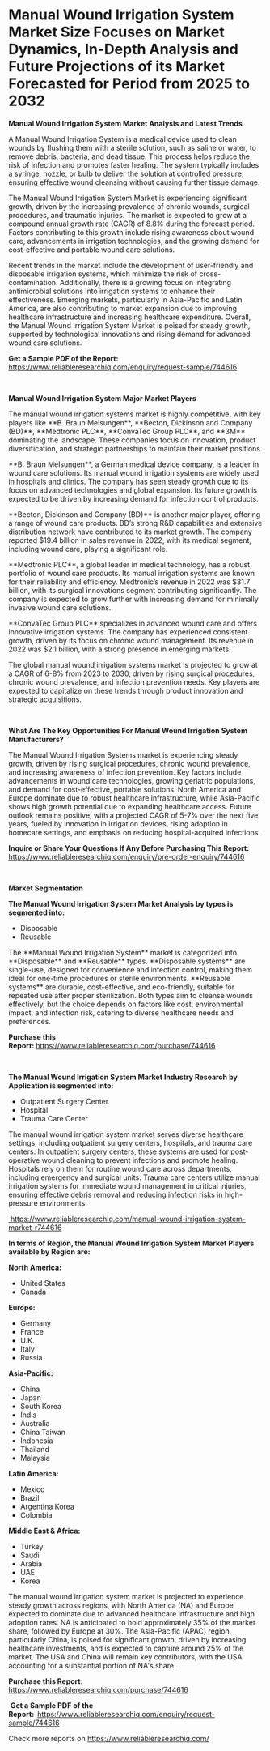 <p><h1>Manual Wound Irrigation System Market Size Focuses on Market Dynamics, In-Depth Analysis and Future Projections of its Market Forecasted for Period from 2025 to 2032</h1></p><p><strong>Manual Wound Irrigation System Market Analysis and Latest Trends</strong></p>
<p><p>A Manual Wound Irrigation System is a medical device used to clean wounds by flushing them with a sterile solution, such as saline or water, to remove debris, bacteria, and dead tissue. This process helps reduce the risk of infection and promotes faster healing. The system typically includes a syringe, nozzle, or bulb to deliver the solution at controlled pressure, ensuring effective wound cleansing without causing further tissue damage.</p><p>The Manual Wound Irrigation System Market is experiencing significant growth, driven by the increasing prevalence of chronic wounds, surgical procedures, and traumatic injuries. The market is expected to grow at a compound annual growth rate (CAGR) of 8.8% during the forecast period. Factors contributing to this growth include rising awareness about wound care, advancements in irrigation technologies, and the growing demand for cost-effective and portable wound care solutions.</p><p>Recent trends in the market include the development of user-friendly and disposable irrigation systems, which minimize the risk of cross-contamination. Additionally, there is a growing focus on integrating antimicrobial solutions into irrigation systems to enhance their effectiveness. Emerging markets, particularly in Asia-Pacific and Latin America, are also contributing to market expansion due to improving healthcare infrastructure and increasing healthcare expenditure. Overall, the Manual Wound Irrigation System Market is poised for steady growth, supported by technological innovations and rising demand for advanced wound care solutions.</p></p>
<p><strong>Get a Sample PDF of the Report:&nbsp;</strong> <a href="https://www.reliableresearchiq.com/enquiry/request-sample/744616?utm_campaign=1877&utm_medium=2&utm_source=Github&utm_content=ia&utm_term=20012025&utm_id=manual-wound-irrigation-system">https://www.reliableresearchiq.com/enquiry/request-sample/744616</a></p>
<p>&nbsp;</p>
<p><strong>Manual Wound Irrigation System Major Market Players</strong></p>
<p><p>The manual wound irrigation systems market is highly competitive, with key players like **B. Braun Melsungen**, **Becton, Dickinson and Company (BD)**, **Medtronic PLC**, **ConvaTec Group PLC**, and **3M** dominating the landscape. These companies focus on innovation, product diversification, and strategic partnerships to maintain their market positions.</p><p>**B. Braun Melsungen**, a German medical device company, is a leader in wound care solutions. Its manual wound irrigation systems are widely used in hospitals and clinics. The company has seen steady growth due to its focus on advanced technologies and global expansion. Its future growth is expected to be driven by increasing demand for infection control products.</p><p>**Becton, Dickinson and Company (BD)** is another major player, offering a range of wound care products. BD’s strong R&D capabilities and extensive distribution network have contributed to its market growth. The company reported $19.4 billion in sales revenue in 2022, with its medical segment, including wound care, playing a significant role.</p><p>**Medtronic PLC**, a global leader in medical technology, has a robust portfolio of wound care products. Its manual irrigation systems are known for their reliability and efficiency. Medtronic’s revenue in 2022 was $31.7 billion, with its surgical innovations segment contributing significantly. The company is expected to grow further with increasing demand for minimally invasive wound care solutions.</p><p>**ConvaTec Group PLC** specializes in advanced wound care and offers innovative irrigation systems. The company has experienced consistent growth, driven by its focus on chronic wound management. Its revenue in 2022 was $2.1 billion, with a strong presence in emerging markets.</p><p>The global manual wound irrigation systems market is projected to grow at a CAGR of 6-8% from 2023 to 2030, driven by rising surgical procedures, chronic wound prevalence, and infection prevention needs. Key players are expected to capitalize on these trends through product innovation and strategic acquisitions.</p></p>
<p>&nbsp;</p>
<p><strong>What Are The Key Opportunities For Manual Wound Irrigation System Manufacturers?</strong></p>
<p><p>The Manual Wound Irrigation Systems market is experiencing steady growth, driven by rising surgical procedures, chronic wound prevalence, and increasing awareness of infection prevention. Key factors include advancements in wound care technologies, growing geriatric populations, and demand for cost-effective, portable solutions. North America and Europe dominate due to robust healthcare infrastructure, while Asia-Pacific shows high growth potential due to expanding healthcare access. Future outlook remains positive, with a projected CAGR of 5-7% over the next five years, fueled by innovation in irrigation devices, rising adoption in homecare settings, and emphasis on reducing hospital-acquired infections.</p></p>
<p><strong>Inquire or Share Your Questions If Any Before Purchasing This Report:</strong> <a href="https://www.reliableresearchiq.com/enquiry/pre-order-enquiry/744616?utm_campaign=1877&utm_medium=2&utm_source=Github&utm_content=ia&utm_term=20012025&utm_id=manual-wound-irrigation-system">https://www.reliableresearchiq.com/enquiry/pre-order-enquiry/744616</a></p>
<p>&nbsp;</p>
<p><strong>Market Segmentation</strong></p>
<p><strong>The Manual Wound Irrigation System Market Analysis by types is segmented into:</strong></p>
<p><ul><li>Disposable</li><li>Reusable</li></ul></p>
<p><p>The **Manual Wound Irrigation System** market is categorized into **Disposable** and **Reusable** types. **Disposable systems** are single-use, designed for convenience and infection control, making them ideal for one-time procedures or sterile environments. **Reusable systems** are durable, cost-effective, and eco-friendly, suitable for repeated use after proper sterilization. Both types aim to cleanse wounds effectively, but the choice depends on factors like cost, environmental impact, and infection risk, catering to diverse healthcare needs and preferences.</p></p>
<p><strong>Purchase this Report:&nbsp;</strong><a href="https://www.reliableresearchiq.com/purchase/744616?utm_campaign=1877&utm_medium=2&utm_source=Github&utm_content=ia&utm_term=20012025&utm_id=manual-wound-irrigation-system">https://www.reliableresearchiq.com/purchase/744616</a></p>
<p>&nbsp;</p>
<p><strong>The Manual Wound Irrigation System Market Industry Research by Application is segmented into:</strong></p>
<p><ul><li>Outpatient Surgery Center</li><li>Hospital</li><li>Trauma Care Center</li></ul></p>
<p><p>The manual wound irrigation system market serves diverse healthcare settings, including outpatient surgery centers, hospitals, and trauma care centers. In outpatient surgery centers, these systems are used for post-operative wound cleaning to prevent infections and promote healing. Hospitals rely on them for routine wound care across departments, including emergency and surgical units. Trauma care centers utilize manual irrigation systems for immediate wound management in critical injuries, ensuring effective debris removal and reducing infection risks in high-pressure environments.</p></p>
<p><a href="https://www.reliableresearchiq.com/manual-wound-irrigation-system-market-r744616?utm_campaign=1877&utm_medium=2&utm_source=Github&utm_content=ia&utm_term=20012025&utm_id=manual-wound-irrigation-system">&nbsp;https://www.reliableresearchiq.com/manual-wound-irrigation-system-market-r744616</a></p>
<p><strong>In terms of Region, the Manual Wound Irrigation System Market Players available by Region are:</strong></p>
<p>
    <p> <strong> North America: </strong>
        <ul>
            <li>United States</li>
            <li>Canada</li>
        </ul>
        </p> 
    <p> <strong> Europe: </strong>
        <ul>
            <li>Germany</li>
            <li>France</li>
            <li>U.K.</li>
            <li>Italy</li>
            <li>Russia</li>
        </ul>
        </p> 
    <p> <strong> Asia-Pacific: </strong>
        <ul>
            <li>China</li>
            <li>Japan</li>
            <li>South Korea</li>
            <li>India</li>
            <li>Australia</li>
            <li>China Taiwan</li>
            <li>Indonesia</li>
            <li>Thailand</li>
            <li>Malaysia</li>
        </ul>
        </p> 
    <p> <strong> Latin America: </strong>
        <ul>
            <li>Mexico</li>
            <li>Brazil</li>
            <li>Argentina Korea</li>
            <li>Colombia</li>
        </ul>
        </p> 
    <p> <strong> Middle East & Africa: </strong>
        <ul>
            <li>Turkey</li>
            <li>Saudi</li>
            <li>Arabia</li>
            <li>UAE</li>
            <li>Korea</li>
        </ul>
    </p>
    </p>
<p><p>The manual wound irrigation system market is projected to experience steady growth across regions, with North America (NA) and Europe expected to dominate due to advanced healthcare infrastructure and high adoption rates. NA is anticipated to hold approximately 35% of the market share, followed by Europe at 30%. The Asia-Pacific (APAC) region, particularly China, is poised for significant growth, driven by increasing healthcare investments, and is expected to capture around 25% of the market. The USA and China will remain key contributors, with the USA accounting for a substantial portion of NA's share.</p></p>
<p><strong>Purchase this Report: </strong><a href="https://www.reliableresearchiq.com/purchase/744616?utm_campaign=1877&utm_medium=2&utm_source=Github&utm_content=ia&utm_term=20012025&utm_id=manual-wound-irrigation-system">https://www.reliableresearchiq.com/purchase/744616</a></p>
<p>&nbsp;<strong>Get a Sample PDF of the Report:&nbsp;&nbsp;</strong><a href="https://www.reliableresearchiq.com/enquiry/request-sample/744616?utm_campaign=1877&utm_medium=2&utm_source=Github&utm_content=ia&utm_term=20012025&utm_id=manual-wound-irrigation-system">https://www.reliableresearchiq.com/enquiry/request-sample/744616</a></p>
<p><strong></strong></p>
<p>Check more reports on <a href="https://www.reliableresearchiq.com/?utm_campaign=1877&utm_medium=2&utm_source=Github&utm_content=ia&utm_term=20012025&utm_id=manual-wound-irrigation-system">https://www.reliableresearchiq.com/</a></p>